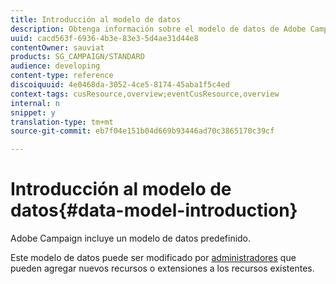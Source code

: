 ```yaml
---
title: Introducción al modelo de datos
description: Obtenga información sobre el modelo de datos de Adobe Campaign.
uuid: cacd563f-6936-4b3e-83e3-5d4ae31d44e8
contentOwner: sauviat
products: SG_CAMPAIGN/STANDARD
audience: developing
content-type: reference
discoiquuid: 4e0468da-3052-4ce5-8174-45aba1f5c4ed
context-tags: cusResource,overview;eventCusResource,overview
internal: n
snippet: y
translation-type: tm+mt
source-git-commit: eb7f04e151b04d669b93446ad70c3865170c39cf

---
```



# Introducción al modelo de datos{#data-model-introduction}

Adobe Campaign incluye un modelo de datos predefinido.

Este modelo de datos puede ser modificado por [administradores](../../administration/using/users-management.md#functional-administrators) que pueden agregar nuevos recursos o extensiones a los recursos existentes.

